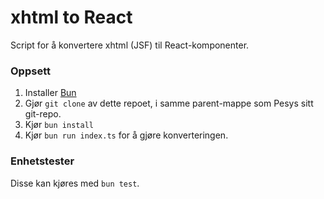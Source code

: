 # xhtml to React

Script for å konvertere xhtml (JSF) til React-komponenter.

### Oppsett

1) Installer [Bun](https://bun.sh/)
2) Gjør `git clone` av dette repoet, i samme parent-mappe som Pesys sitt git-repo.
3) Kjør `bun install`
4) Kjør `bun run index.ts` for å gjøre konverteringen.

### Enhetstester

Disse kan kjøres med `bun test`.
